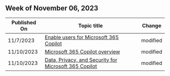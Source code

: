 <!-- This file is generated automatically each week. Changes made to this file will be overwritten.-->



## Week of November 06, 2023


| Published On |Topic title | Change |
|------|------------|--------|
| 11/7/2023 | [Enable users for Microsoft 365 Copilot](/microsoft-365-copilot/microsoft-365-copilot-enable-users) | modified |
| 11/10/2023 | [Microsoft 365 Copilot overview](/microsoft-365-copilot/microsoft-365-copilot-overview) | modified |
| 11/10/2023 | [Data, Privacy, and Security for Microsoft 365 Copilot](/microsoft-365-copilot/microsoft-365-copilot-privacy) | modified |
